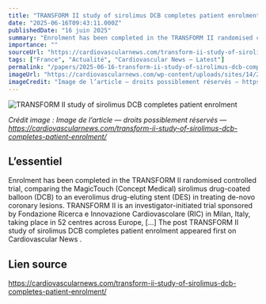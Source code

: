 ```yaml
---
title: "TRANSFORM II study of sirolimus DCB completes patient enrolment"
date: "2025-06-16T09:43:11.000Z"
publishedDate: "16 juin 2025"
summary: "Enrolment has been completed in the TRANSFORM II randomised controlled trial, comparing the MagicTouch (Concept Medical) sirolimus drug-coated balloon (DCB) to an everolimus drug-eluting stent (DES) in treating de-novo coronary lesions. TRANSFORM II is an investigator-initiated trial sponsored by Fondazione Ricerca e Innovazione Cardiovascolare (RIC) in Milan, Italy, taking place in 52 centres across Europe, [&#8230;] The post TRANSFORM II study of sirolimus DCB completes patient enrolment appeared first on Cardiovascular News ."
importance: ""
sourceUrl: "https://cardiovascularnews.com/transform-ii-study-of-sirolimus-dcb-completes-patient-enrolment/"
tags: ["France", "Actualité", "Cardiovascular News — Latest"]
permalink: "/papers/2025-06-16-transform-ii-study-of-sirolimus-dcb-completes-patient-enrolment"
imageUrl: "https://cardiovascularnews.com/wp-content/uploads/sites/14/2020/12/MTscb-01.png"
imageCredit: "Image de l’article — droits possiblement réservés — https://cardiovascularnews.com/transform-ii-study-of-sirolimus-dcb-completes-patient-enrolment/"
---
```


![TRANSFORM II study of sirolimus DCB completes patient enrolment](https://cardiovascularnews.com/wp-content/uploads/sites/14/2020/12/MTscb-01.png)

*Crédit image : Image de l’article — droits possiblement réservés — https://cardiovascularnews.com/transform-ii-study-of-sirolimus-dcb-completes-patient-enrolment/*

## L’essentiel

Enrolment has been completed in the TRANSFORM II randomised controlled trial, comparing the MagicTouch (Concept Medical) sirolimus drug-coated balloon (DCB) to an everolimus drug-eluting stent (DES) in treating de-novo coronary lesions. TRANSFORM II is an investigator-initiated trial sponsored by Fondazione Ricerca e Innovazione Cardiovascolare (RIC) in Milan, Italy, taking place in 52 centres across Europe, [&#8230;] The post TRANSFORM II study of sirolimus DCB completes patient enrolment appeared first on Cardiovascular News .

## Lien source

https://cardiovascularnews.com/transform-ii-study-of-sirolimus-dcb-completes-patient-enrolment/
